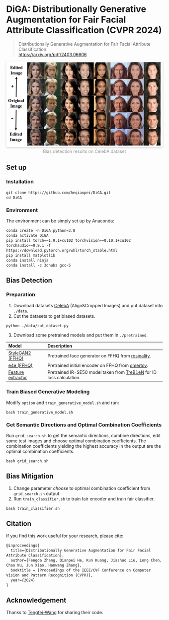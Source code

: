 # DiGA: Distributionally Generative Augmentation for Fair Facial Attribute Classification (CVPR 2024)

> Distributionally Generative Augmentation for Fair Facial Attribute Classification   
> https://arxiv.org/pdf/2403.06606



<!-- ## Introduction

<img src="pics/method1.png" width="1200px"/>  

<img src="pics/method2.png" width="600px"/>   -->

<center>
    <img style="border-radius: 0.3125em;
    box-shadow: 0 2px 4px 0 rgba(34,36,38,.12),0 2px 10px 0 rgba(34,36,38,.08);" 
    src="pics/result.jpeg">
    <br>
    <div style="color:orange; 
    display: inline-block;
    color: #999;
    padding: 2px;">Bias detection results on CelebA dataset</div>
</center>



## Set up
### Installation
```
git clone https://github.com/heqianpei/DiGA.git
cd DiGA
```

### Environment
The environment can be simply set up by Anaconda:
```
conda create -n DiGA python=3.8
conda activate DiGA
pip install torch==1.9.1+cu102 torchvision==0.10.1+cu102 torchaudio==0.9.1 -f https://download.pytorch.org/whl/torch_stable.html
pip install matplotlib
conda install ninja
conda install -c 3dhubs gcc-5
```


## Bias Detection
### Preparation
1. Download datasets [CelebA](https://mmlab.ie.cuhk.edu.hk/projects/CelebA.html) (Align&Cropped Images) and put dataset into `./data`.
2. Cut the datasets to get biased datasets.
```
python ./data/cut_dataset.py
```
3. Download some pretrained models and put them in `./pretrained`.

| Model | Description
| :--- | :----------
|[StyleGAN2 (FFHQ)](https://drive.google.com/file/d/1EM87UquaoQmk17Q8d5kYIAHqu0dkYqdT/view?usp=sharing) | Pretrained face generator on FFHQ  from [rosinality](https://github.com/rosinality/stylegan2-pytorch).
|[e4e (FFHQ)](https://drive.google.com/file/d/1cUv_reLE6k3604or78EranS7XzuVMWeO/view?usp=sharing) | Pretrained initial encoder on FFHQ  from [omertov](https://github.com/omertov/encoder4editing).
|[Feature extractor](https://drive.google.com/file/d/1KW7bjndL3QG3sxBbZxreGHigcCCpsDgn/view?usp=sharing) | Pretrained IR-SE50 model taken from [TreB1eN](https://github.com/TreB1eN/InsightFace_Pytorch) for ID loss calculation.


### Train Biased Generative Modeling
Modify `option` and `train_generative_model.sh` and run:
```
bash train_generative_model.sh
```

### Get Semantic Directions and Optimal Combination Coefficients
Run `grid_search.sh` to get the semantic directions, combine directions, edit some test images and choose optimal combination coefficients. The combination coefficients yielding the highest accuracy in the output are the optimal combination coefficients.
```
bash grid_search.sh
```


## Bias Mitigation
1. Change parameter $choose$ to optimal combination coefficient from `grid_search.sh` output.
2. Run `train_classifier.sh` to train fair encoder and train fair classifier.
```
bash train_classifier.sh
```


## Citation
If you find this work useful for your research, please cite:

``` 
@inproceedings{
  title={Distributionally Generative Augmentation for Fair Facial Attribute Classification},
  author={Fengda Zhang, Qianpei He, Kun Kuang, Jiashuo Liu, Long Chen, Chao Wu, Jun Xiao, Hanwang Zhang},
  booktitle = {Proceedings of the IEEE/CVF Conference on Computer Vision and Pattern Recognition (CVPR)},
  year={2024}
}
```

## Acknowledgement
Thanks to [Tengfei-Wang](https://github.com/Tengfei-Wang/HFGI) for sharing their code.

